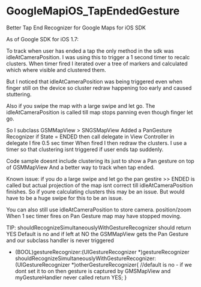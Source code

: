 GoogleMapiOS_TapEndedGesture
============================

Better Tap End Recognizer for Google Maps for iOS SDK

As of Google SDK for iOS 1.7:

To track when user has ended a tap the only method in the sdk was idleAtCameraPosition.
I was using this to trigger a 1 second timer to recalc clusters.
When timer fired I iterated over a tree of markers and calculated which where visible and clustered them.

But I noticed that idleAtCameraPosition was being triggered even when finger still on the device 
so cluster redraw happening too early and caused stuttering.

Also if you swipe the map with a large swipe and let go.
The idleAtCameraPosition is called till map stops panning even though finger let go.


So I subclass GSMMapView > SNGSMapView
Added a PanGesture Recognizer
if State = ENDED then call delegate
in View Controller in delegate I fire 0.5 sec timer
When fired I then redraw the clusters.
I use a timer so that clustering isnt triggered if user ends tap suddenly.

Code sample doesnt include clustering its just to show a Pan gesture on top of GSMMapView
And a better way to track when tap ended.


Known issue: if you do a large swipe and let go the pan gestire >> ENDED is called
but actual projection of the map isnt correct till idleAtCameraPosition finishes.
So if youre calculating clusters this may be an issue.
But would have to be a huge swipe for this to be an issue.

You can also still use idleAtCameraPosition to store camera. position/zoom
When 1 sec timer fires on Pan Gesture map may have stopped moving.




TIP: shouldRecognizeSimultaneouslyWithGestureRecognizer should return YES
Default is no and if left at NO the GSMMapView gets the Pan Gesture and our subclass handler is never triggered


- (BOOL)gestureRecognizer:(UIGestureRecognizer *)gestureRecognizer shouldRecognizeSimultaneouslyWithGestureRecognizer:(UIGestureRecognizer *)otherGestureRecognizer{
    //default is no - if we dont set it to on then gesture is captured by GMSMapView and myGestureHandler never called
    return YES;
}
